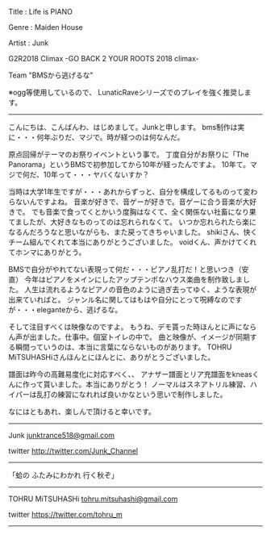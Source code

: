 Title : Life is PIANO

Genre : Maiden House

Artist : Junk

G2R2018 Climax -GO BACK 2 YOUR ROOTS 2018 climax-

Team "BMSから逃げるな"


※ogg等使用しているので、
LunaticRaveシリーズでのプレイを強く推奨します。
***************************************************

こんにちは、こんばんわ、はじめまして。Junkと申します。
bms制作は実に・・・何年ぶりだ、マジで。時が経つのは何なんだ。

原点回帰がテーマのお祭りイベントという事で。
丁度自分がお祭りに「The Panorama」というBMSで初参加してから10年が経ったんですよ。
10年て。マジで何だ、10年って・・・ヤバくないすか？

当時は大学1年生ですが・・・あれからずっと、自分を構成してるものって変わらないんですよね。
音楽が好きで、音ゲーが好きで。音ゲーに合う音楽が大好きで。
でも音楽で食ってくとかいう度胸はなくて、全く関係ない社畜になり果てましたが、大好きなものってのは忘れられなくて。
いつか忘れられたら楽になるんだろうなと思いながらも、また戻ってきちゃいました。
shikiさん、快くチーム組んでくれて本当にありがとうございました。
voidくん、声かけてくれてホンマにありがとう。

BMSで自分がやれてない表現って何だ・・・ピアノ乱打だ！と思いつき（安直）
今年はピアノをメインにしたアップテンポなハウス楽曲を制作致しました。
人生は流れるようなピアノの音色のように過ぎ去ってゆく、ような表現が出来ていればと。
ジャンル名に関してはもはや自分にとって呪縛なのですが・・・eleganteから、逃げるな。

そして注目すべくは映像なのですよ。
もうね、デモ貰った時ほんとに声にならん声が出ました。仕事中。個室トイレの中で。
曲と映像が、イメージが同期する瞬間っていうのは、本当に言葉にならないものがあります。
TOHRU MiTSUHASHiさんほんとにほんとに、ありがとうございました。

譜面は昨今の高難易度化に対応すべく、、
アナザー譜面とリア充譜面をkneasくんに作って貰いました。本当にありがとう！
ノーマルはスネアトリル練習、ハイパーは乱打の練習になれれば良いかなという思いで制作しました。

なにはともあれ、楽しんで頂けると幸いです。

*****************************************************

Junk
junktrance518@gmail.com

twitter
http://twitter.com/Junk_Channel

****************************************************




「蛤の
ふたみにわかれ
行く秋ぞ」




*****************************************************

TOHRU MiTSUHASHi
tohru.mitsuhashi@gmail.com

twitter
https://twitter.com/tohru_m

****************************************************